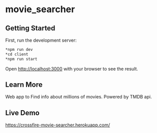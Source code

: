 # movie_searcher

## Getting Started

First, run the development server:

```bash
*npm run dev
*cd client
*npm run start
```

Open [http://localhost:3000](http://localhost:3000) with your browser to see the result.

## Learn More
Web app to Find info about millions of movies. Powered by TMDB api.

## Live Demo
https://crossfire-movie-searcher.herokuapp.com/
